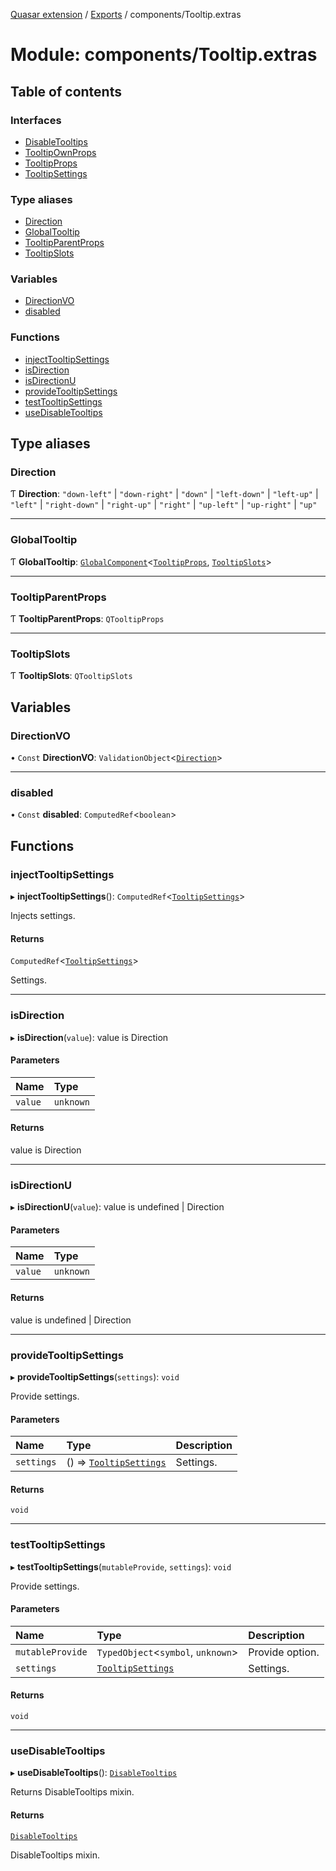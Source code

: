 [Quasar extension](../index.md) / [Exports](../modules.md) / components/Tooltip.extras

# Module: components/Tooltip.extras

## Table of contents

### Interfaces

- [DisableTooltips](../interfaces/components_Tooltip_extras.DisableTooltips.md)
- [TooltipOwnProps](../interfaces/components_Tooltip_extras.TooltipOwnProps.md)
- [TooltipProps](../interfaces/components_Tooltip_extras.TooltipProps.md)
- [TooltipSettings](../interfaces/components_Tooltip_extras.TooltipSettings.md)

### Type aliases

- [Direction](components_Tooltip_extras.md#direction)
- [GlobalTooltip](components_Tooltip_extras.md#globaltooltip)
- [TooltipParentProps](components_Tooltip_extras.md#tooltipparentprops)
- [TooltipSlots](components_Tooltip_extras.md#tooltipslots)

### Variables

- [DirectionVO](components_Tooltip_extras.md#directionvo)
- [disabled](components_Tooltip_extras.md#disabled)

### Functions

- [injectTooltipSettings](components_Tooltip_extras.md#injecttooltipsettings)
- [isDirection](components_Tooltip_extras.md#isdirection)
- [isDirectionU](components_Tooltip_extras.md#isdirectionu)
- [provideTooltipSettings](components_Tooltip_extras.md#providetooltipsettings)
- [testTooltipSettings](components_Tooltip_extras.md#testtooltipsettings)
- [useDisableTooltips](components_Tooltip_extras.md#usedisabletooltips)

## Type aliases

### Direction

Ƭ **Direction**: ``"down-left"`` \| ``"down-right"`` \| ``"down"`` \| ``"left-down"`` \| ``"left-up"`` \| ``"left"`` \| ``"right-down"`` \| ``"right-up"`` \| ``"right"`` \| ``"up-left"`` \| ``"up-right"`` \| ``"up"``

___

### GlobalTooltip

Ƭ **GlobalTooltip**: [`GlobalComponent`](../interfaces/components_api.GlobalComponent.md)<[`TooltipProps`](../interfaces/components_Tooltip_extras.TooltipProps.md), [`TooltipSlots`](components_Tooltip_extras.md#tooltipslots)\>

___

### TooltipParentProps

Ƭ **TooltipParentProps**: `QTooltipProps`

___

### TooltipSlots

Ƭ **TooltipSlots**: `QTooltipSlots`

## Variables

### DirectionVO

• `Const` **DirectionVO**: `ValidationObject`<[`Direction`](components_Tooltip_extras.md#direction)\>

___

### disabled

• `Const` **disabled**: `ComputedRef`<`boolean`\>

## Functions

### injectTooltipSettings

▸ **injectTooltipSettings**(): `ComputedRef`<[`TooltipSettings`](../interfaces/components_Tooltip_extras.TooltipSettings.md)\>

Injects settings.

#### Returns

`ComputedRef`<[`TooltipSettings`](../interfaces/components_Tooltip_extras.TooltipSettings.md)\>

Settings.

___

### isDirection

▸ **isDirection**(`value`): value is Direction

#### Parameters

| Name | Type |
| :------ | :------ |
| `value` | `unknown` |

#### Returns

value is Direction

___

### isDirectionU

▸ **isDirectionU**(`value`): value is undefined \| Direction

#### Parameters

| Name | Type |
| :------ | :------ |
| `value` | `unknown` |

#### Returns

value is undefined \| Direction

___

### provideTooltipSettings

▸ **provideTooltipSettings**(`settings`): `void`

Provide settings.

#### Parameters

| Name | Type | Description |
| :------ | :------ | :------ |
| `settings` | () => [`TooltipSettings`](../interfaces/components_Tooltip_extras.TooltipSettings.md) | Settings. |

#### Returns

`void`

___

### testTooltipSettings

▸ **testTooltipSettings**(`mutableProvide`, `settings`): `void`

Provide settings.

#### Parameters

| Name | Type | Description |
| :------ | :------ | :------ |
| `mutableProvide` | `TypedObject`<`symbol`, `unknown`\> | Provide option. |
| `settings` | [`TooltipSettings`](../interfaces/components_Tooltip_extras.TooltipSettings.md) | Settings. |

#### Returns

`void`

___

### useDisableTooltips

▸ **useDisableTooltips**(): [`DisableTooltips`](../interfaces/components_Tooltip_extras.DisableTooltips.md)

Returns DisableTooltips mixin.

#### Returns

[`DisableTooltips`](../interfaces/components_Tooltip_extras.DisableTooltips.md)

DisableTooltips mixin.
